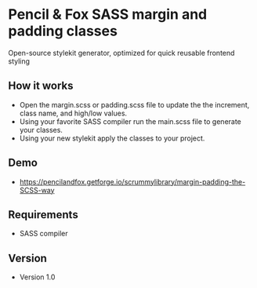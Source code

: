# Pencil & Fox SASS margin and padding classes
Open-source stylekit generator, optimized for quick reusable frontend styling

## How it works
- Open the margin.scss or padding.scss file to update the the increment, class name, and high/low values.
- Using your favorite SASS compiler run the main.scss file to generate your classes.
- Using your new stylekit apply the classes to your project.

## Demo
- https://pencilandfox.getforge.io/scrummylibrary/margin-padding-the-SCSS-way

## Requirements
- SASS compiler

## Version
- Version 1.0
